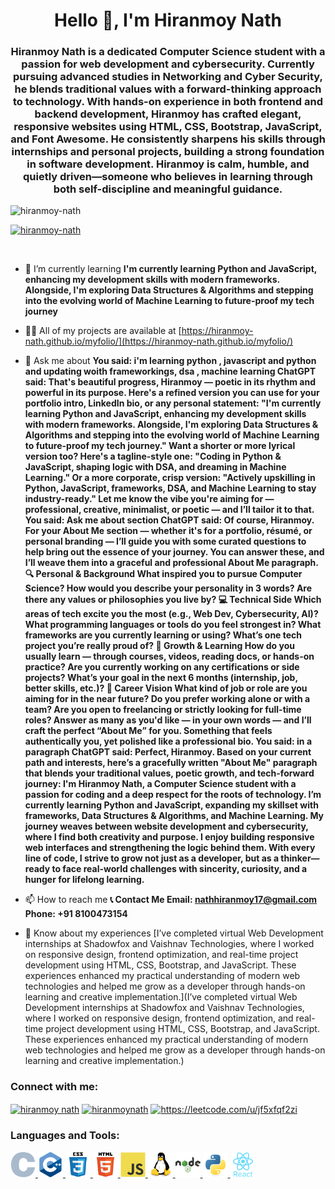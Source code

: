 <h1 align="center">Hello 👋, I'm Hiranmoy Nath</h1>
<h3 align="center">Hiranmoy Nath is a dedicated Computer Science student with a passion for web development and cybersecurity. Currently pursuing advanced studies in Networking and Cyber Security, he blends traditional values with a forward-thinking approach to technology. With hands-on experience in both frontend and backend development, Hiranmoy has crafted elegant, responsive websites using HTML, CSS, Bootstrap, JavaScript, and Font Awesome. He consistently sharpens his skills through internships and personal projects, building a strong foundation in software development. Hiranmoy is calm, humble, and quietly driven—someone who believes in learning through both self-discipline and meaningful guidance.</h3>

<p align="left"> <img src="https://komarev.com/ghpvc/?username=hiranmoy-nath&label=Profile%20views&color=0e75b6&style=flat" alt="hiranmoy-nath" /> </p>

<p align="left"> <a href="https://github.com/ryo-ma/github-profile-trophy"><img src="https://github-profile-trophy.vercel.app/?username=hiranmoy-nath" alt="hiranmoy-nath" /></a> </p>

<p align="left"> <a href="https://twitter.com/" target="blank"><img src="https://img.shields.io/twitter/follow/?logo=twitter&style=for-the-badge" alt="" /></a> </p>

- 🌱 I’m currently learning **I'm currently learning Python and JavaScript, enhancing my development skills with modern frameworks. Alongside, I'm exploring Data Structures & Algorithms and stepping into the evolving world of Machine Learning to future-proof my tech journey**

- 👨‍💻 All of my projects are available at [https://hiranmoy-nath.github.io/myfolio/](https://hiranmoy-nath.github.io/myfolio/)

- 💬 Ask me about **You said: i'm learning python , javascript and python and updating woith frameworkings, dsa , machine learning ChatGPT said: That's beautiful progress, Hiranmoy — poetic in its rhythm and powerful in its purpose. Here's a refined version you can use for your portfolio intro, LinkedIn bio, or any personal statement: "I'm currently learning Python and JavaScript, enhancing my development skills with modern frameworks. Alongside, I'm exploring Data Structures & Algorithms and stepping into the evolving world of Machine Learning to future-proof my tech journey." Want a shorter or more lyrical version too? Here's a tagline-style one: "Coding in Python & JavaScript, shaping logic with DSA, and dreaming in Machine Learning." Or a more corporate, crisp version: "Actively upskilling in Python, JavaScript, frameworks, DSA, and Machine Learning to stay industry-ready." Let me know the vibe you're aiming for — professional, creative, minimalist, or poetic — and I’ll tailor it to that. You said: Ask me about section ChatGPT said: Of course, Hiranmoy. For your About Me section — whether it's for a portfolio, résumé, or personal branding — I’ll guide you with some curated questions to help bring out the essence of your journey. You can answer these, and I’ll weave them into a graceful and professional About Me paragraph. 🔍 Personal & Background What inspired you to pursue Computer Science? How would you describe your personality in 3 words? Are there any values or philosophies you live by? 💻 Technical Side Which areas of tech excite you the most (e.g., Web Dev, Cybersecurity, AI)? What programming languages or tools do you feel strongest in? What frameworks are you currently learning or using? What’s one tech project you’re really proud of? 🌱 Growth & Learning How do you usually learn — through courses, videos, reading docs, or hands-on practice? Are you currently working on any certifications or side projects? What’s your goal in the next 6 months (internship, job, better skills, etc.)? 💼 Career Vision What kind of job or role are you aiming for in the near future? Do you prefer working alone or with a team? Are you open to freelancing or strictly looking for full-time roles? Answer as many as you'd like — in your own words — and I’ll craft the perfect “About Me” for you. Something that feels authentically you, yet polished like a professional bio. You said: in a paragraph ChatGPT said: Perfect, Hiranmoy. Based on your current path and interests, here’s a gracefully written "About Me" paragraph that blends your traditional values, poetic growth, and tech-forward journey: I'm Hiranmoy Nath, a Computer Science student with a passion for coding and a deep respect for the roots of technology. I’m currently learning Python and JavaScript, expanding my skillset with frameworks, Data Structures & Algorithms, and Machine Learning. My journey weaves between website development and cybersecurity, where I find both creativity and purpose. I enjoy building responsive web interfaces and strengthening the logic behind them. With every line of code, I strive to grow not just as a developer, but as a thinker—ready to face real-world challenges with sincerity, curiosity, and a hunger for lifelong learning.**

- 📫 How to reach me **📞 Contact Me Email: nathhiranmoy17@gmail.com Phone: +91 8100473154**

- 📄 Know about my experiences [I’ve completed virtual Web Development internships at Shadowfox and Vaishnav Technologies, where I worked on responsive design, frontend optimization, and real-time project development using HTML, CSS, Bootstrap, and JavaScript. These experiences enhanced my practical understanding of modern web technologies and helped me grow as a developer through hands-on learning and creative implementation.](I’ve completed virtual Web Development internships at Shadowfox and Vaishnav Technologies, where I worked on responsive design, frontend optimization, and real-time project development using HTML, CSS, Bootstrap, and JavaScript. These experiences enhanced my practical understanding of modern web technologies and helped me grow as a developer through hands-on learning and creative implementation.)

<h3 align="left">Connect with me:</h3>
<p align="left">
<a href="https://linkedin.com/in/hiranmoy nath" target="blank"><img align="center" src="https://raw.githubusercontent.com/rahuldkjain/github-profile-readme-generator/master/src/images/icons/Social/linked-in-alt.svg" alt="hiranmoy nath" height="30" width="40" /></a>
<a href="https://kaggle.com/hiranmoynath" target="blank"><img align="center" src="https://raw.githubusercontent.com/rahuldkjain/github-profile-readme-generator/master/src/images/icons/Social/kaggle.svg" alt="hiranmoynath" height="30" width="40" /></a>
<a href="https://www.leetcode.com/https://leetcode.com/u/jf5xfqf2zi" target="blank"><img align="center" src="https://raw.githubusercontent.com/rahuldkjain/github-profile-readme-generator/master/src/images/icons/Social/leet-code.svg" alt="https://leetcode.com/u/jf5xfqf2zi" height="30" width="40" /></a>
</p>

<h3 align="left">Languages and Tools:</h3>
<p align="left"> <a href="https://www.cprogramming.com/" target="_blank" rel="noreferrer"> <img src="https://raw.githubusercontent.com/devicons/devicon/master/icons/c/c-original.svg" alt="c" width="40" height="40"/> </a> <a href="https://www.w3schools.com/cpp/" target="_blank" rel="noreferrer"> <img src="https://raw.githubusercontent.com/devicons/devicon/master/icons/cplusplus/cplusplus-original.svg" alt="cplusplus" width="40" height="40"/> </a> <a href="https://www.w3schools.com/css/" target="_blank" rel="noreferrer"> <img src="https://raw.githubusercontent.com/devicons/devicon/master/icons/css3/css3-original-wordmark.svg" alt="css3" width="40" height="40"/> </a> <a href="https://www.w3.org/html/" target="_blank" rel="noreferrer"> <img src="https://raw.githubusercontent.com/devicons/devicon/master/icons/html5/html5-original-wordmark.svg" alt="html5" width="40" height="40"/> </a> <a href="https://developer.mozilla.org/en-US/docs/Web/JavaScript" target="_blank" rel="noreferrer"> <img src="https://raw.githubusercontent.com/devicons/devicon/master/icons/javascript/javascript-original.svg" alt="javascript" width="40" height="40"/> </a> <a href="https://www.linux.org/" target="_blank" rel="noreferrer"> <img src="https://raw.githubusercontent.com/devicons/devicon/master/icons/linux/linux-original.svg" alt="linux" width="40" height="40"/> </a> <a href="https://nodejs.org" target="_blank" rel="noreferrer"> <img src="https://raw.githubusercontent.com/devicons/devicon/master/icons/nodejs/nodejs-original-wordmark.svg" alt="nodejs" width="40" height="40"/> </a> <a href="https://www.python.org" target="_blank" rel="noreferrer"> <img src="https://raw.githubusercontent.com/devicons/devicon/master/icons/python/python-original.svg" alt="python" width="40" height="40"/> </a> <a href="https://reactjs.org/" target="_blank" rel="noreferrer"> <img src="https://raw.githubusercontent.com/devicons/devicon/master/icons/react/react-original-wordmark.svg" alt="react" width="40" height="40"/> </a> </p>


